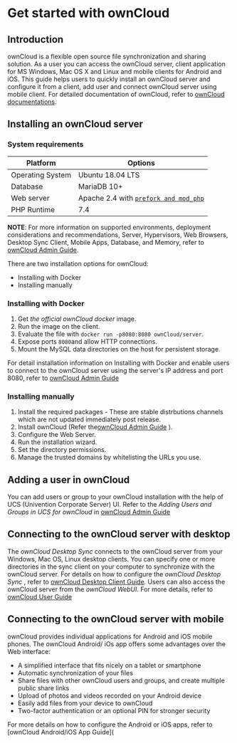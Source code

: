 # Get started with ownCloud

## Introduction

ownCloud is a flexible open source file synchronization and sharing solution. As a user you can access the ownCloud server, client application for MS Windows, Mac OS X and Linux and mobile clients for Android and iOS.
This guide helps users to quickly install an ownCloud server and configure it from a client, add user and connect ownCloud server using mobile client. 
For detailed documentation of ownCloud,  refer to [ownCloud documentations](doc.ownCloud.com).

## Installing an ownCloud server

### System requirements

| Platform         | Options                                                      |
| ---------------- | ------------------------------------------------------------ |
| Operating System | Ubuntu 18.04 LTS                                             |
| Database         | MariaDB 10+                                                  |
| Web server       | Apache 2.4 with [`prefork and mod_php`](https://doc.owncloud.com/server/10.5/admin_manual/installation/manual_installation.html#multi-processing-module-mpm) |
| PHP Runtime      | 7.4                                                          |

**NOTE**: For more information on supported environments, deployment considerations and recommendations, Server, Hypervisors, Web Browsers, Desktop Sync Client, Mobile Apps, Database, and Memory, refer to [ownCloud Admin Guide](doc.ownCloud.com).

There are two installation options for ownCloud:

- Installing with Docker
- Installing manually

### Installing with Docker

1. Get *the official ownCloud docker* image.
2. Run the image on the client.
3. Evaluate the file with `docker run -p8080:8080 ownCloud/server`.
4. Expose ports `8080`and allow HTTP connections.
5. Mount the MySQL data directories on the host for persistent storage. 

For detail installation information on Installing with Docker and enable users to connect to the ownCloud server using the server's IP address and port 8080, refer to [ownCloud Admin Guide](doc.ownCloud.com)

### Installing manually

1. Install the required packages - These are stable distrbutions channels which are not updated immediately post release.
2. Install ownCloud (Refer the[ownCloud Admin Guide](doc.ownCloud.com) ).
3. Configure the Web Server.
4. Run the installation wizard.
5. Set the directory permissions.
6. Manage the trusted domains by whitelisting the URLs you use.

## Adding a user in ownCloud

You can add users or group to your ownCloud installation with the help of UCS (Univention Corporate Server) UI. 
Refer to the *Adding Users and Groups in UCS for ownCloud* in [ownCloud Admin Guide](doc.ownCloud.com)

## Connecting to the ownCloud server with desktop

The *ownCloud Desktop Sync* connects to the ownCloud server from your Windows, Mac OS, Linux desktop clients. You can specify one or more directories in the sync client on your computer to synchronize with the ownCloud server. For details on how to configure the *ownCloud Desktop Sync* , refer to [ownCloud Desktop Client Guide](doc.ownCloud.com). Users can also access the ownCloud server from the *ownCloud WebUI*. For more details, refer to [ownCloud User Guide](doc.ownCloud.com)

## Connecting to the ownCloud server with mobile

ownCloud provides individual applications for Android and iOS mobile phones. 
The ownCloud Android/ iOs app offers some advantages over the Web interface:

- A simplified interface that fits nicely on a tablet or smartphone
- Automatic synchronization of your files
- Share files with other ownCloud users and groups, and create multiple public share links
- Upload of photos and videos recorded on your Android device
- Easily add files from your device to ownCloud
- Two-factor authentication or an optional PIN for stronger security

For more details on how to configure the Android or iOS apps, refer to [ownCloud Android/iOS App Guide](
